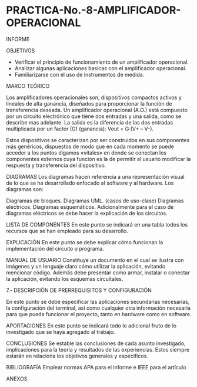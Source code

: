 # PRACTICA-No.-8-AMPLIFICADOR-OPERACIONAL
INFORME

OBJETIVOS

 * Verificar el principio de funcionamiento de un amplificador operacional.
 * Analizar algunas aplicaciones basicas con el amplificador operacional.
 * Familiarizarse con el uso de instrumentos de medida.

MARCO TEÓRICO

Los amplificadores operacionales son, dispositivos compactos activos y lineales de alta ganancia, diseñados para proporcionar la función de transferencia deseada. Un amplificador operacional (A.O.) está compuesto por un circuito electrónico que tiene dos entradas y una salida, como se describe mas adelante. La salida es la diferencia de las dos entradas multiplicada por un factor (G) (ganancia): Vout = G·(V+ – V-).

Estos dispositivos se caracterizan por ser construidos en sus componentes más genéricos, dispuestos de modo que en cada momento se puede acceder a los puntos digamos «vitales» en donde se conectan los componentes externos cuya función es la de permitir al usuario modificar la respuesta y transferencia del dispositivo.



DIAGRAMAS
Los diagramas hacen referencia a una representación visual de lo que se ha desarrollado enfocado al software y al hardware. Los diagramas son:

Diagramas de bloques.
Diagramas UML. (casos de uso-clase)
Diagramas eléctricos.
Diagramas esquemáticos.
Adicionalmente para el caso de diagramas eléctricos se debe hacer la explicación de los circuitos.







LISTA DE COMPONENTES
En este punto se indicará en una tabla todos los recursos que se han empleado para su desarrollo.

EXPLICACIÓN
En este punto se debe explicar cómo funcionan la implementación del circuito o programa.

MANUAL DE USUARIO
Constituye un documento en el cual se ilustra con imágenes y un lenguaje claro cómo utilizar la aplicación, evitando mencionar código. Además debe presentar como armar, instalar o conectar la aplicación, evitando los esquemas circuitales.

7.- DESCRIPCIÓN DE PRERREQUISITOS Y CONFIGURACIÓN

En este punto se debe especificar las aplicaciones secundarias necesarias, la configuración del terminal, así como cualquier otra información necesaria para que pueda funcionar el proyecto, tanto en hardware como en software.

APORTACIONES
En este punto se indicará todo lo adicional fruto de lo investigado que se haya agregado al trabajo.

CONCLUSIONES
Se estable las conclusiones de cada asunto investigado, implicaciones para la teoría y resultados de las experiencias. Estos siempre estarán en relaciona los objetivos generales y específicos.

BIBLIOGRAFÍA
Emplear normas APA para el informe e IEEE para el artículo

ANEXOS

